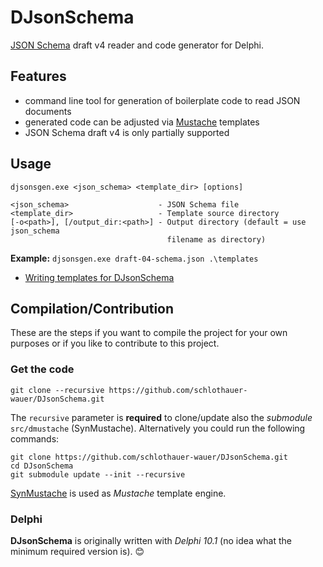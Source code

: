 # DJsonSchema
[JSON Schema](http://json-schema.org/) draft v4 reader and code generator for Delphi.

## Features

- command line tool for generation of boilerplate code to read JSON documents
- generated code can be adjusted via [Mustache](https://mustache.github.io/) templates
- JSON Schema draft v4 is only partially supported

## Usage

```
djsonsgen.exe <json_schema> <template_dir> [options]

<json_schema>                    - JSON Schema file
<template_dir>                   - Template source directory
[-o<path>], [/output_dir:<path>] - Output directory (default = use json_schema
                                   filename as directory)
```

**Example:** `djsonsgen.exe draft-04-schema.json .\templates`

- [Writing templates for DJsonSchema](/src/templates/README.md)

## Compilation/Contribution

These are the steps if you want to compile the project for your own purposes or if you like to contribute to this project.

### Get the code

`git clone --recursive https://github.com/schlothauer-wauer/DJsonSchema.git`

The `recursive` parameter is **required** to clone/update also the *submodule* `src/dmustache` (SynMustache). Alternatively you could run the following commands:

```
git clone https://github.com/schlothauer-wauer/DJsonSchema.git
cd DJsonSchema
git submodule update --init --recursive
```

[SynMustache](https://github.com/synopse/dmustache) is used as *Mustache* template engine.

### Delphi

**DJsonSchema** is originally written with *Delphi 10.1* (no idea what the minimum required version is). :blush:
